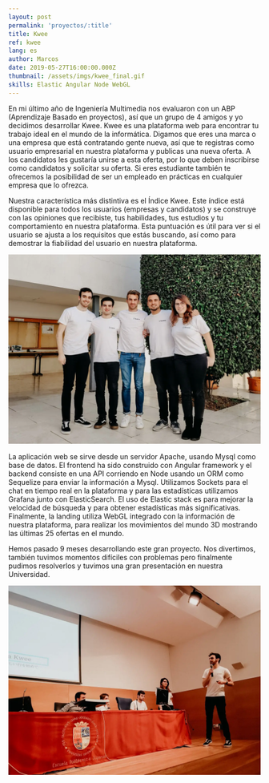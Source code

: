 ```yaml
---
layout: post
permalink: 'proyectos/:title'
title: Kwee
ref: kwee
lang: es
author: Marcos
date: 2019-05-27T16:00:00.000Z
thumbnail: /assets/imgs/kwee_final.gif
skills: Elastic Angular Node WebGL
---
```

En mi último año de Ingeniería Multimedia nos evaluaron con un ABP (Aprendizaje Basado en proyectos), así que un grupo de 4 amigos y yo decidimos desarrollar Kwee. Kwee es una plataforma web para encontrar tu trabajo ideal en el mundo de la informática. Digamos que eres una marca o una empresa que está contratando gente nueva, así que te registras como usuario empresarial en nuestra plataforma y publicas una nueva oferta. A los candidatos les gustaría unirse a esta oferta, por lo que deben inscribirse como candidatos y solicitar su oferta. Si eres estudiante también te ofrecemos la posibilidad de ser un empleado en prácticas en cualquier empresa que lo ofrezca. 

Nuestra característica más distintiva es el Índice Kwee. Este índice está disponible para todos los usuarios (empresas y candidatos) y se construye con las opiniones que recibiste, tus habilidades, tus estudios y tu comportamiento en nuestra plataforma. Esta puntuación es útil para ver si el usuario se ajusta a los requisitos que estás buscando, así como para demostrar la fiabilidad del usuario en nuestra plataforma. 

![Grupo Kwee](/assets/imgs/kwee-group.webp "Grupo Kwee")

La aplicación web se sirve desde un servidor Apache, usando Mysql como base de datos. El frontend ha sido construido con Angular framework y el backend consiste en una API corriendo en Node usando un ORM como Sequelize para enviar la información a Mysql. Utilizamos Sockets para el chat en tiempo real en la plataforma y para las estadísticas utilizamos Grafana junto con ElasticSearch. El uso de Elastic stack es para mejorar la velocidad de búsqueda y para obtener estadísticas más significativas. Finalmente, la landing utiliza WebGL integrado con la información de nuestra plataforma, para realizar los movimientos del mundo 3D mostrando las últimas 25 ofertas en el mundo. 

Hemos pasado 9 meses desarrollando este gran proyecto. Nos divertimos, también tuvimos momentos difíciles con problemas pero finalmente pudimos resolverlos y tuvimos una gran presentación en nuestra Universidad.

![Presentación Kwee](/assets/imgs/kwee-presentation.webp "Presentación Kwee")
